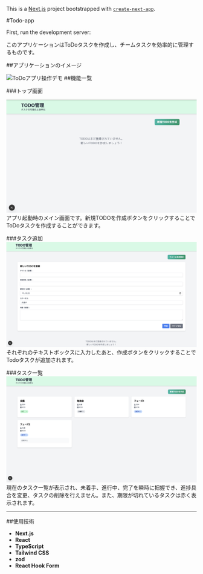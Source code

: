 This is a [Next.js](https://nextjs.org) project bootstrapped with [`create-next-app`](https://nextjs.org/docs/app/api-reference/cli/create-next-app).

#Todo-app

First, run the development server:

このアプリケーションはToDoタスクを作成し、チームタスクを効率的に管理するものです。

##アプリケーションのイメージ

![ToDoアプリ操作デモ](images/todo.gif)
##機能一覧

###トップ画面

![ToDoアプリ - アプリ起動画面](images/todo-app-top.png)
アプリ起動時のメイン画面です。新規TODOを作成ボタンをクリックすることでToDoタスクを作成することができます。

###タスク追加
![ToDoアプリ - タスク追加フォーム](images/todo-app-add-form.png)
それぞれのテキストボックスに入力したあと、作成ボタンをクリックすることでTodoタスクが追加されます。

###タスク一覧
![ToDoアプリ - アプリ起動画面](images/todo-app-list.png)
現在のタスク一覧が表示され、未着手、進行中、完了を瞬時に把握でき、進捗具合を変更、タスクの削除を行えません。また、期限が切れているタスクは赤く表示されます。

---

##使用技術
-   **Next.js**
-   **React**
-   **TypeScript**
-   **Tailwind CSS**
-   **zod**
-   **React Hook Form**

